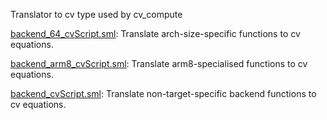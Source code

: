 Translator to cv type used by cv_compute

[backend_64_cvScript.sml](backend_64_cvScript.sml):
Translate arch-size-specific functions to cv equations.

[backend_arm8_cvScript.sml](backend_arm8_cvScript.sml):
Translate arm8-specialised functions to cv equations.

[backend_cvScript.sml](backend_cvScript.sml):
Translate non-target-specific backend functions to cv equations.
